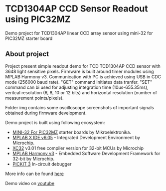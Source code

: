# TCD1304AP CCD Sensor Readout using PIC32MZ
 Demo project for TCD1304AP linear CCD array sensor using mini-32 for PIC32MZ starter board
## About project

Project present simple readout demo for TCD TCD1304AP CCD sensor with 3648 light sensitive pixels. Firmware is built around timer modules using MPLAB Harmony v3. Communication with PC is achieved using USB in CDC mode (256000 baud rate). "GET" command initiates data tranfer. "SET" command can bi used for adjusting integration time (10us-655.35ms), veritcal resolution (6, 8, 10 or 12 bits) and horizontal resolution (number of measurement points/pixels). 

Folder img contains some oscilloscope screenshots of important signals obtained during firmware development.

Demo project is built using following ecosystem:

 - [MINI-32 For PIC32MZ](https://www.mikroe.com/mini-32-for-pic32mz) starter boards by Mikroelektronika.
 - [MPLAB X IDE v6.05](https://www.microchip.com/en-us/tools-resources/develop/mplab-x-ide) - Integrated Development Environment by Microchip.
 - [XC32](https://www.microchip.com/en-us/tools-resources/develop/mplab-xc-compilers) v3.01 free compiler version for 32-bit MCUs by Microchip
 - [MPLAB Harmony v3](https://www.microchip.com/en-us/tools-resources/configure/mplab-harmony) - Embedded Software Development Framework for 32-bit by Microchip.
 - [PICKIT 3](https://www.microchip.com/en-us/development-tool/PG164130) In-circuit debugger

More info can be found [here](https://www.optolab.ftn.uns.ac.rs/index.php/education/project-base/287-tcd1304ap-ccd-sensor)

Demo video on [youtube](https://www.youtube.com/watch?v=OAiTZGIGcTI) 
